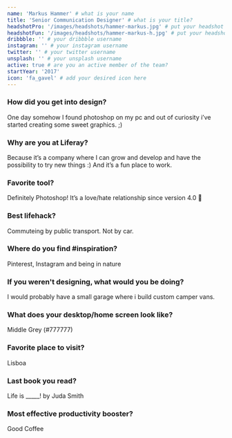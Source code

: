```yaml
---
name: 'Markus Hammer' # what is your name
title: 'Senior Communication Designer' # what is your title?
headshotPro: '/images/headshots/hammer-markus.jpg' # put your headshot here
headshotFun: '/images/headshots/hammer-markus-h.jpg' # put your headshot here
dribbble: '' # your dribbble username
instagram: '' # your instagram username
twitter: '' # your twitter username
unsplash: '' # your unsplash username
active: true # are you an active member of the team?
startYear: '2017'
icon: 'fa_gavel' # add your desired icon here
---
```


### How did you get into design?
One day somehow I found photoshop on my pc and out of curiosity i’ve started creating some sweet graphics. ;)

### Why are you at Liferay?
Because it’s a company where I can grow and develop and have the possibility to try new things :) And it’s a fun place to work.

### Favorite tool?
Definitely Photoshop! It’s a love/hate relationship since version 4.0 :rofl:

### Best lifehack?
Commuteing by public transport. Not by car.

### Where do you find #inspiration?
Pinterest, Instagram and being in nature

### If you weren't designing, what would you be doing?
I would probably have a small garage where i build custom camper vans.

### What does your desktop/home screen look like?
Middle Grey (#777777) 

### Favorite place to visit?
Lisboa

### Last book you read?
Life is _____! by Juda Smith

### Most effective productivity booster?
Good Coffee

